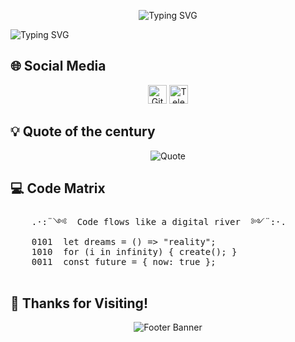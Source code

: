 <p align="center">
  <img src="https://readme-typing-svg.demolab.com?font=Roboto+Mono&pause=1000&width=238&lines=github.com/walqed" alt="Typing SVG" />
</p>
<img src="https://readme-typing-svg.demolab.com?font=Roboto+Mono&pause=1000&width=238&lines=ak+vibe+coding" alt="Typing SVG" />

## 🌐 Social Media
<p align="center">
  <a href="https://github.com/walqed"><img src="https://raw.githubusercontent.com/simple-icons/simple-icons/master/icons/github.svg" alt="GitHub" width="30" height="30"/></a>
  <a href="https://t.me/weereqqqqe"><img src="https://raw.githubusercontent.com/simple-icons/simple-icons/master/icons/telegram.svg" alt="Telegram" width="30" height="30"/></a>
</p>

## 💡 Quote of the century
<p align="center">
  <img src="https://quotes-github-readme.vercel.app/api?quote=In%20this%20darkness,%20not%20even%20a%20faint%20ray%20of%20light%20can%20pierce%20through.&author=Griffith,%20Berserk&type=horizontal&theme=radical" alt="Quote" />
</p>

## 💻 Code Matrix
<p align="center">
  <pre>
    .·:¨༺  Code flows like a digital river  ༻¨:·.
    0101  let dreams = () => "reality";
    1010  for (i in infinity) { create(); }
    0011  const future = { now: true };
  </pre>
</p>

## 🎉 Thanks for Visiting!
<p align="center">
  <img src="https://capsule-render.vercel.app/api?text=Code%20with%20Fun!&animation=twinkling&type=waving&color=gradient&height=80" alt="Footer Banner"/>
</p>
